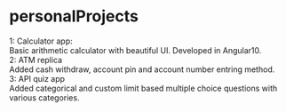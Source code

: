 # personalProjects
1: Calculator app:<br/>
  Basic arithmetic calculator with beautiful UI. Developed in Angular10.<br/>
2: ATM replica<br/>
  Added cash withdraw, account pin and account number entring method.<br/>
3: API quiz app<br/>
  Added categorical and custom limit based multiple choice questions with various categories.<br/>
